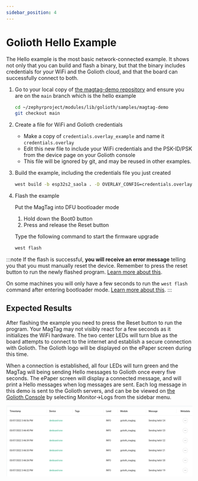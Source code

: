 ```yaml
---
sidebar_position: 4
---
```


# Golioth Hello Example

The Hello example is the most basic network-connected example. It shows not only that you can build and flash a binary, but that the binary includes credentials for your WiFi and the Golioth cloud, and that the board can successfully connect to both.

1. Go to your local copy of [the magtag-demo repository](https://github.com/golioth/magtag-demo) and ensure you are on the `main` branch which is the hello example

    ```bash
    cd ~/zephyrproject/modules/lib/golioth/samples/magtag-demo
    git checkout main
    ```

2. Create a file for WiFi and Golioth credentials

    * Make a copy of `credentials.overlay_example` and name it `credentials.overlay`
    * Edit this new file to include your WiFi credentials and the PSK-ID/PSK from the device page on your Golioth console
    * This file will be ignored by git, and may be reused in other examples.

3. Build the example, including the credentials file you just created

    ```bash
    west build -b esp32s2_saola . -D OVERLAY_CONFIG=credentials.overlay -p
    ```

4. Flash the example

    Put the MagTag into DFU bootloader mode

    1. Hold down the Boot0 button
    2. Press and release the Reset button

    Type the following command to start the firmware upgrade

    ```bash
    west flash
    ```

:::note
If the flash is successful, **you will receive an error message** telling you that you must manually reset the device. Remember to press the reset button to run the newly flashed program. [Learn more about this](../zephyr-tips#you-must-press-the-reset-button-after-flashing-firmware).

On some machines you will only have a few seconds to run the `west flash` command after entering bootloader mode. [Learn more about this](../zephyr-tips.md#errors-with-west-build-zephyr-tree-and-esp32-environmental-variables).
:::

## Expected Results

After flashing the example you need to press the Reset button to run the program. Your MagTag may not visibly react for a few seconds as it initializes the WiFi hardware. The two center LEDs will turn blue as the board attempts to connect to the internet and establish a secure connection with Golioth. The Golioth logo will be displayed on the ePaper screen during this time.

When a connection is established, all four LEDs will turn green and the MagTag will being sending Hello messages to Golioth once every five seconds. The ePaper screen will display a connected message, and will print a Hello messages when log messages are sent. Each log message in this demo is sent to the Golioth servers, and can be be viewed on [the Golioth Console](https://console.golioth.io/) by selecting Monitor&rarr;Logs from the sidebar menu.

![Golioth Hello output shown on the Logs in Golioth Console](../assets/golioth-hello.png)
